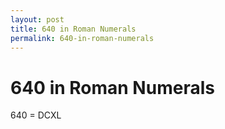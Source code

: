 ```yaml
---
layout: post
title: 640 in Roman Numerals
permalink: 640-in-roman-numerals
---
```


# 640 in Roman Numerals

640 = DCXL
